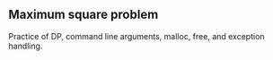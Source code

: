 ## Maximum square problem
Practice of DP, command line arguments, malloc, free, and exception handling. 
